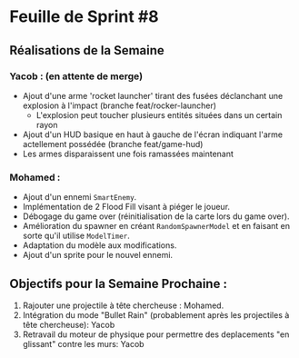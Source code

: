 # Feuille de Sprint #8

## Réalisations de la Semaine

### Yacob : (en attente de merge)
- Ajout d'une arme 'rocket launcher' tirant des fusées déclanchant une explosion à l'impact (branche feat/rocker-launcher)
   - L'explosion peut toucher plusieurs entités situées dans un certain rayon
- Ajout d'un HUD basique en haut à gauche de l'écran indiquant l'arme actellement possédée (branche feat/game-hud)
- Les armes disparaissent une fois ramassées maintenant

### Mohamed :
- Ajout d'un ennemi `SmartEnemy`.
- Implémentation de 2 Flood Fill visant à piéger le joueur.
- Débogage du game over (réinitialisation de la carte lors du game over).
- Amélioration du spawner en créant `RandomSpawnerModel` et en faisant en sorte qu'il utilise `ModelTimer`.
- Adaptation du modèle aux modifications.
- Ajout d'un sprite pour le nouvel ennemi.


## Objectifs pour la Semaine Prochaine :

1. Rajouter une projectile à tête chercheuse : Mohamed.
2. Intégration du mode "Bullet Rain" (probablement après les projectiles à tête chercheuse): Yacob
3. Retravail du moteur de physique pour permettre des deplacements "en glissant" contre les murs: Yacob